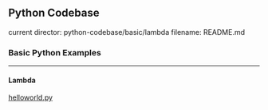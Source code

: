 ## Python Codebase

current director: python-codebase/basic/lambda
filename: README.md

### Basic Python Examples
----
#### Lambda

[helloworld.py](helloworld.py)
